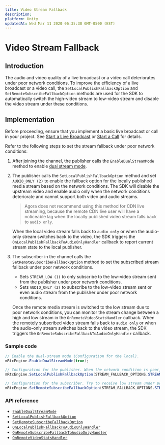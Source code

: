 ```yaml
---
title: Video Stream Fallback
description: 
platform: Unity
updatedAt: Wed Mar 11 2020 06:35:38 GMT-0500 (EST)
---
```

# Video Stream Fallback
## Introduction

The audio and video quality of a live broadcast or a video call deteriorates under poor network conditions. To improve the efficiency of a live broadcast or a video call, the `SetLocalPublishFallbackOption` and `SetRemoteSubscribeFallbackOption` methods are used for the SDK to automatically switch the high-video stream to low-video stream and disable the video stream under these conditions.


## Implementation

Before proceeding, ensure that you implement a basic live broadcast or call in your project. See [Start a Live Broadcast](../../en/Interactive%20Broadcast/start_live_unity.md) or [Start a Call](../../en/Interactive%20Broadcast/start_call_unity.md) for details.

Refer to the following steps to set the stream fallback under poor network conditions:

1. After joining the channel, the publisher calls the `EnableDualStreamMode` method to enable [dual stream mode](https://docs.agora.io/en/Agora%20Platform/terms?platform=All%20Platforms#a-name-dualadual-stream-mode).
2. The publisher calls the `SetLocalPublishFallbackOption` method and set `AUDIO_ONLY (2)` to enable the fallback option for the locally published media stream based on the network conditions. The SDK will disable the upstream video and enable audio only when the network conditions deteriorate and cannot support both video and audio streams.
	> Agora does not recommend using this method for CDN live streaming, because the remote CDN live user will have a noticeable lag when the locally published video stream falls back to `audio only`.
	
	When the local video stream falls back to `audio only` or when the audio-only stream switches back to the video, the SDK triggers the `OnLocalPublishFallbackToAudioOnlyHandler` callback to report current stream state to the local publisher.
3. The subscriber in the channel calls the `SetRemoteSubscribeFallbackOption` method to set the subscribed stream fallback under poor network conditions.
	- Sets `STREAM_LOW (1)` to only subscribe to the low-video stream sent from the publisher under poor network conditions.
	- Sets `AUDIO_ONLY (2)` to subscribe to the low-video stream sent or even audio stream from the publisher under poor network conditions.
	
	Once the remote media stream is switched to the low stream due to poor network conditions, you can monitor the stream change between a high and low stream in the `OnRemoteVideoStatsHandler` callback. When the remotely subscribed video stream falls back to `audio only` or when the audio-only stream switches back to the video stream, the SDK triggers the `OnRemoteSubscribeFallbackToAudioOnlyHandler` callback. 


### Sample code

```C#
// Enable the dual-stream mode (Configuration for the local).
mRtcEngine.EnableDualStreamMode(true);

// Configuration for the publisher. When the network condition is poor, send audio only. 
mRtcEngine.SetLocalPublishFallbackOption(STREAM_FALLBACK_OPTIONS.STREAM_FALLBACK_OPTION_AUDIO_ONLY);

// Configuration for the subscriber. Try to receive low stream under poor network conditions. When the current network conditions are not sufficient for video streams, receive audio stream only.    
mRtcEngine.SetRemoteSubscribeFallbackOption(STREAM_FALLBACK_OPTIONS.STREAM_FALLBACK_OPTION_AUDIO_ONLY);
```

### API reference

- [`EnableDualStreamMode`](https://docs.agora.io/en/Interactive%20Broadcast/API%20Reference/unity/classagora__gaming__rtc_1_1_i_rtc_engine.html#a2ed16751006195361282bf82edbeccde)
- [`SetLocalPublishFallbackOption`](https://docs.agora.io/en/Interactive%20Broadcast/API%20Reference/unity/classagora__gaming__rtc_1_1_i_rtc_engine.html#ad4e6fc7e4f6d226a729af6cd98f049bb)
- [`SetRemoteSubscribeFallbackOption`](https://docs.agora.io/en/Interactive%20Broadcast/API%20Reference/unity/classagora__gaming__rtc_1_1_i_rtc_engine.html#ae8c98153bac5c94f05cd08ccf9c1cceb)
- [`OnLocalPublishFallbackToAudioOnlyHandler`](https://docs.agora.io/en/Interactive%20Broadcast/API%20Reference/unity/namespaceagora__gaming__rtc.html#a2332869b4b21af5c29939c444ffc106a)
- [`OnRemoteSubscribeFallbackToAudioOnlyHandler`](https://docs.agora.io/en/Interactive%20Broadcast/API%20Reference/unity/namespaceagora__gaming__rtc.html#a1579ffe847479f2a4963ec2cdb670df1)
- [`OnRemoteVideoStatsHandler`](https://docs.agora.io/en/Interactive%20Broadcast/API%20Reference/unity/namespaceagora__gaming__rtc.html#a4a0e9e6402f4e279446a0e048423e30d)


